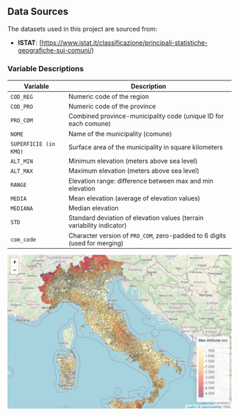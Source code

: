 
## **Data Sources**  
The datasets used in this project are sourced from:  
- **ISTAT**: [https://www.istat.it/classificazione/principali-statistiche-geografiche-sui-comuni/)  


### Variable Descriptions

| Variable              | Description                                                                 |
|-----------------------|-----------------------------------------------------------------------------|
| `COD_REG`             | Numeric code of the region                                                  |
| `COD_PRO`             | Numeric code of the province                                                |
| `PRO_COM`             | Combined province-municipality code (unique ID for each comune)            |
| `NOME`                | Name of the municipality (comune)                                           |
| `SUPERFICIE (in KMQ)` | Surface area of the municipality in square kilometers                       |
| `ALT_MIN`             | Minimum elevation (meters above sea level)                                 |
| `ALT_MAX`             | Maximum elevation (meters above sea level)                                 |
| `RANGE`               | Elevation range: difference between max and min elevation                   |
| `MEDIA`               | Mean elevation (average of elevation values)                                |
| `MEDIANA`             | Median elevation                                                            |
| `STD`                 | Standard deviation of elevation values (terrain variability indicator)      |
| `com_code`            | Character version of `PRO_COM`, zero-padded to 6 digits (used for merging)  |


![Alt text](AltitudePng.png)


